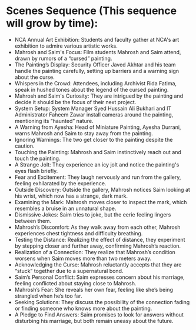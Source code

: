 # Scenes Sequence (This sequence will grow by time):

- NCA Annual Art Exhibition: Students and faculty gather at NCA's art exhibition to admire various artistic works.
- Mahrosh and Saim's Focus: Film students Mahrosh and Saim attend, drawn by rumors of a “cursed” painting.
- The Painting’s Display: Security Officer Javed Akhtar and his team handle the painting carefully, setting up barriers and a warning sign about the curse.
- Whispers in the Crowd: Attendees, including Archivist Rida Fatima, speak in hushed tones about the legend of the cursed painting.
- Mahrosh and Saim's Curiosity: They are intrigued by the painting and decide it should be the focus of their next project.
- System Setup: System Manager Syed Hussain Ali Bukhari and IT Administrator Faheem Zawar install cameras around the painting, mentioning its “haunted” nature.
- A Warning from Ayesha: Head of Miniature Painting, Ayesha Durrani, warns Mahrosh and Saim to stay away from the painting.
- Ignoring Warnings: The two get closer to the painting despite the caution.
- Touching the Painting: Mahrosh and Saim instinctively reach out and touch the painting.
- A Strange Jolt: They experience an icy jolt and notice the painting's eyes flash briefly.
- Fear and Excitement: They laugh nervously and run from the gallery, feeling exhilarated by the experience.
- Outside Discovery: Outside the gallery, Mahrosh notices Saim looking at his wrist, which now has a strange, dark mark.
- Examining the Mark: Mahrosh moves closer to inspect the mark, which resembles a bruise in an unnatural shape.
- Dismissive Jokes: Saim tries to joke, but the eerie feeling lingers between them.
- Mahrosh’s Discomfort: As they walk away from each other, Mahrosh experiences chest tightness and difficulty breathing.
- Testing the Distance: Realizing the effect of distance, they experiment by stepping closer and further away, confirming Mahrosh’s reaction.
- Realization of a Connection: They realize that Mahrosh’s condition worsens when Saim moves more than two meters away.
- Acknowledging the Curse: Mahrosh reluctantly accepts that they are “stuck” together due to a supernatural bond.
- Saim’s Personal Conflict: Saim expresses concern about his marriage, feeling conflicted about staying close to Mahrosh.
- Mahrosh’s Fear: She reveals her own fear, feeling like she’s being strangled when he’s too far.
- Seeking Solutions: They discuss the possibility of the connection fading or finding someone who knows more about the painting.
- A Pledge to Find Answers: Saim promises to look for answers without disturbing his marriage, but both remain uneasy about the future.